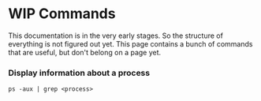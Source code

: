 # WIP Commands

This documentation is in the very early stages. So the structure of everything is not figured out yet. This page contains a bunch of commands that are useful, but don't belong on a page yet.

### Display information about a process
```
ps -aux | grep <process>
```